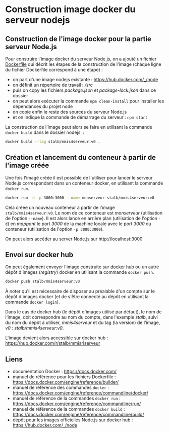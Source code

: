 # Construction image docker du serveur nodejs

## Construction de l'image docker pour la partie serveur Node.js

Pour construire l'image docker du serveur Node.js, 
on a ajouté un fichier [Dockerfile](Dockerfile)
qui décrit les étapes de la construction de l'image 
(chaque ligne du fichier Dockerfile correspond à une étape) :
- on part d'une image nodejs existante : https://hub.docker.com/_/node
- on définit un répertoire de travail : */src*
- puis on copy les fichiers *package.json* et *package-lock.json* dans ce dossier
- on peut alors exécuter la commande `npm clean-install` 
  pour installer les dépendances du projet node
- on copie enfin le reste des sources du serveur Node.js
- et on indique la commande de démarrage du serveur : `npm start`

La construction de l'image peut alors se faire 
en utilisant la commande `docker build` dans le dossier nodejs  : 

```bash
docker build --tag stalb/mmis4serveur:v0 .
```

## Création et lancement du conteneur à partir de l'image créée

Une fois l'imagé créée il est possible de l'utiliser 
pour lancer le serveur Node.js correspondant 
dans un conteneur docker, en utilisant la commande `docker run`. 

```bash
docker run -d -p 3000:3000 --name monserveur stalb/mmis4serveur:v0 
```

Cela créée un nouveau conteneur à partir de l'image `stalb/mmis4serveur:v0`. 
Le nom de ce conteneur est *monserveur* (utilisation de l'option `--name`). 
Il est alors lancé en arrière plan (utilisation de l'option `-d`) en 
*mappant* le port *3000* de la machine locale avec le port *3000* du conteneur 
(utilisation de l'option `-p 3000:3000`).

On peut alors accéder au server Node.js sur http://localhost:3000

## Envoi sur **docker hub**

On peut également envoyer l'image construite sur [docker hub](https://hub.docker.com/) 
ou un autre dépôt d'images (*registry*) docker en utilisant la commande `docker push`. 

```bash
docker push stalb/mmis4serveur:v0
```

À noter qu'il est nécessaire de disposer au préalable d'un compte sur le dépôt d'images docker 
(et de s'̂être connecté au dépôt en utilisant la commande `docker login`).

Dans le cas de docker hub (le dépôt d'images utilisé par défaut), 
le nom de l'image, doit correspondre au nom du compte, dans l'exemple *stalb*, 
suivi du nom du dépôt à utiliser, *mmis4serveur* et du tag (la version) de l'image, *v0* : 
*stalb/mmis4serveur:v0*. 

L'image devient alors accessible sur docker hub : 
https://hub.docker.com/r/stalb/mmis4serveur

## Liens

- documentation Docker : https://docs.docker.com/
- manuel de référence pour les fichiers Dockerfile : 
  https://docs.docker.com/engine/reference/builder/
- manuel de référence des commandes `docker` : 
  https://docs.docker.com/engine/reference/commandline/docker/
- manuel de référence de la commandes `docker run` : 
  https://docs.docker.com/engine/reference/commandline/run/
- manuel de référence de la commandes `docker build` : 
  https://docs.docker.com/engine/reference/commandline/build/
- dépôt pour les images officielles Node.js sur docker hub :
  https://hub.docker.com/_/node

